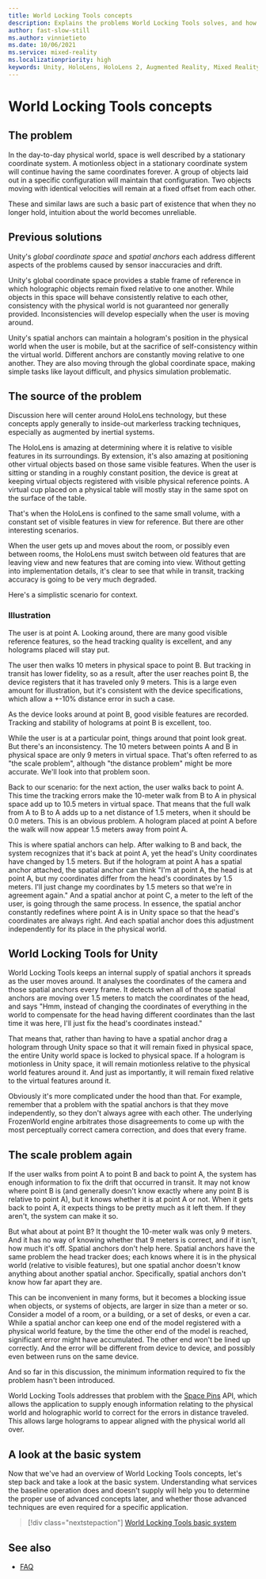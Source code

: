 ```yaml
---
title: World Locking Tools concepts
description: Explains the problems World Locking Tools solves, and how it solves them.
author: fast-slow-still
ms.author: vinnietieto
ms.date: 10/06/2021
ms.service: mixed-reality
ms.localizationpriority: high
keywords: Unity, HoloLens, HoloLens 2, Augmented Reality, Mixed Reality, ARCore, ARKit, development, MRTK
---
```


# World Locking Tools concepts

## The problem

In the day-to-day physical world, space is well described by a stationary coordinate system. A motionless object in a stationary coordinate system will continue having the same coordinates forever. A group of objects laid out in a specific configuration will maintain that configuration. Two objects moving with identical velocities will remain at a fixed offset from each other.

These and similar laws are such a basic part of existence that when they no longer hold, intuition about the world becomes unreliable.

## Previous solutions

Unity's *global coordinate space* and *spatial anchors* each address different aspects of the problems caused by sensor inaccuracies and drift.

Unity's global coordinate space provides a stable frame of reference in which holographic objects remain fixed relative to one another.  While objects in this space will behave consistently relative to each other, consistency with the physical world is not guaranteed nor generally provided. Inconsistencies will develop especially when the user is moving around.

Unity's spatial anchors can maintain a hologram's position in the physical world when the user is mobile, but at the sacrifice of self-consistency within the virtual world. Different anchors are constantly moving relative to one another. They are also moving through the global coordinate space, making simple tasks like layout difficult, and physics simulation problematic.

## The source of the problem

Discussion here will center around HoloLens technology, but these concepts apply generally to inside-out markerless tracking techniques, especially as augmented by inertial systems.

The HoloLens is amazing at determining where it is relative to visible features in its surroundings. By extension, it's also amazing at positioning other virtual objects based on those same visible features. When the user is sitting or standing in a roughly constant position, the device is great at keeping virtual objects registered with visible physical reference points. A virtual cup placed on a physical table will mostly stay in the same spot on the surface of the table.  

That's when the HoloLens is confined to the same small volume, with a constant set of visible features in view for reference. But there are other interesting scenarios.

When the user gets up and moves about the room, or possibly even between rooms, the HoloLens must switch between old features that are leaving view and new features that are coming into view. Without getting into implementation details, it's clear to see that while in transit, tracking accuracy is going to be very much degraded.

Here's a simplistic scenario for context.

### Illustration

The user is at point A. Looking around, there are many good visible reference features, so the head tracking quality is excellent, and any holograms placed will stay put.

The user then walks 10 meters in physical space to point B. But tracking in transit has lower fidelity, so as a result, after the user reaches point B, the device registers that it has traveled only 9 meters. This is a large even amount for illustration, but it's consistent with the device specifications, which allow a +-10% distance error in such a case.

As the device looks around at point B, good visible features are recorded. Tracking and stability of holograms at point B is excellent, too.

While the user is at a particular point, things around that point look great. But there's an inconsistency. The 10 meters between points A and B in physical space are only 9 meters in virtual space. That's often referred to as "the scale problem", although "the distance problem" might be more accurate. We'll look into that problem soon.

Back to our scenario: for the next action, the user walks back to point A. This time the tracking errors make the 10-meter walk from B to A in physical space add up to 10.5 meters in virtual space. That means that the full walk from A to B to A adds up to a net distance of 1.5 meters, when it should be 0.0 meters. This is an obvious problem. A hologram placed at point A before the walk will now appear 1.5 meters away from point A.

This is where spatial anchors can help. After walking to B and back, the system recognizes that it's back at point A, yet the head's Unity coordinates have changed by 1.5 meters. But if the hologram at point A has a spatial anchor attached, the spatial anchor can think "I'm at point A, the head is at point A, but my coordinates differ from the head's coordinates by 1.5 meters. I'll just change my coordinates by 1.5 meters so that we're in agreement again." And a spatial anchor at point C, a meter to the left of the user, is going through the same process. In essence, the spatial anchor constantly redefines where point A is in Unity space so that the head's coordinates are always right. And each spatial anchor does this adjustment independently for its place in the physical world.  

## World Locking Tools for Unity

World Locking Tools keeps an internal supply of spatial anchors it spreads as the user moves around. It analyses the coordinates of the camera and those spatial anchors every frame. It detects when all of those spatial anchors are moving over 1.5 meters to match the coordinates of the head, and says "Hmm, instead of changing the coordinates of everything in the world to compensate for the head having different coordinates than the last time it was here, I'll just fix the head's coordinates instead."

That means that, rather than having to have a spatial anchor drag a hologram through Unity space so that it will remain fixed in physical space, the entire Unity world space is locked to physical space. If a hologram is motionless in Unity space, it will remain motionless relative to the physical world features around it. And just as importantly, it will remain fixed relative to the virtual features around it.

Obviously it's more complicated under the hood than that. For example, remember that a problem with the spatial anchors is that they move independently, so they don't always agree with each other. The underlying FrozenWorld engine arbitrates those disagreements to come up with the most perceptually correct camera correction, and does that every frame.

## The scale problem again

If the user walks from point A to point B and back to point A, the system has enough information to fix the drift that occurred in transit. It may not know where point B is (and generally doesn't know exactly where any point B is relative to point A), but it knows whether it is at point A or not. When it gets back to point A, it expects things to be pretty much as it left them. If they aren't, the system can make it so.

But what about at point B? It thought the 10-meter walk was only 9 meters. And it has no way of knowing whether that 9 meters is correct, and if it isn't, how much it's off. Spatial anchors don't help here. Spatial anchors have the same problem the head tracker does; each knows where it is in the physical world (relative to visible features), but one spatial anchor doesn't know anything about another spatial anchor. Specifically, spatial anchors don't know how far apart they are.

This can be inconvenient in many forms, but it becomes a blocking issue when objects, or systems of objects, are larger in size than a meter or so. Consider a model of a room, or a building, or a set of desks, or even a car. While a spatial anchor can keep one end of the model registered with a physical world feature, by the time the other end of the model is reached, significant error might have accumulated. The other end won't be lined up correctly. And the error will be different from device to device, and possibly even between runs on the same device.

And so far in this discussion, the minimum information required to fix the problem hasn't been introduced.

World Locking Tools addresses that problem with the [Space Pins](Concepts/Advanced/SpacePins.md) API, which allows the application to supply enough information relating to the physical world and holographic world to correct for the errors in distance traveled. This allows large holograms to appear aligned with the physical world all over.

## A look at the basic system

Now that we've had an overview of World Locking Tools concepts, let's step back and take a look at the basic system. Understanding what services the baseline operation does and doesn't supply will help you to determine the proper use of advanced concepts later, and whether those advanced techniques are even required for a specific application.

> [!div class="nextstepaction"]
> [World Locking Tools basic system](Concepts/BasicConcepts.md)

## See also

* [FAQ](IntroFAQ.md)
